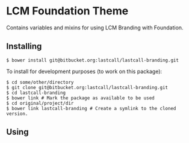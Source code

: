 LCM Foundation Theme
====================

Contains variables and mixins for using LCM Branding with Foundation.

Installing
----------

```
$ bower install git@bitbucket.org:lastcall/lastcall-branding.git
```

To install for development purposes (to work on this package):

```
$ cd some/other/directory
$ git clone git@bitbucket.org:lastcall/lastcall-branding.git
$ cd lastcall-branding
$ bower link # Mark the package as available to be used
$ cd original/project/dir
$ bower link lastcall-branding # Create a symlink to the cloned version.
```

Using
-----
